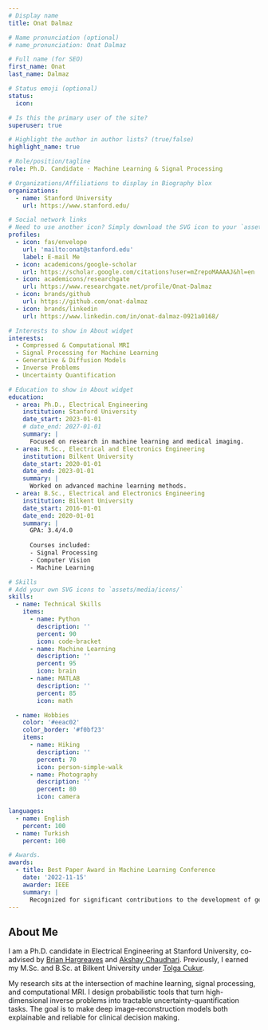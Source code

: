```yaml
---
# Display name
title: Onat Dalmaz

# Name pronunciation (optional)
# name_pronunciation: Onat Dalmaz

# Full name (for SEO)
first_name: Onat
last_name: Dalmaz

# Status emoji (optional)
status:
  icon:

# Is this the primary user of the site?
superuser: true

# Highlight the author in author lists? (true/false)
highlight_name: true

# Role/position/tagline
role: Ph.D. Candidate · Machine Learning & Signal Processing

# Organizations/Affiliations to display in Biography blox
organizations:
  - name: Stanford University
    url: https://www.stanford.edu/

# Social network links
# Need to use another icon? Simply download the SVG icon to your `assets/media/icons/` folder.
profiles:
  - icon: fas/envelope
    url: 'mailto:onat@stanford.edu'
    label: E-mail Me
  - icon: academicons/google-scholar
    url: https://scholar.google.com/citations?user=mZrepoMAAAAJ&hl=en
  - icon: academicons/researchgate
    url: https://www.researchgate.net/profile/Onat-Dalmaz
  - icon: brands/github
    url: https://github.com/onat-dalmaz
  - icon: brands/linkedin
    url: https://www.linkedin.com/in/onat-dalmaz-0921a0168/

# Interests to show in About widget
interests:
  - Compressed & Computational MRI
  - Signal Processing for Machine Learning
  - Generative & Diffusion Models
  - Inverse Problems
  - Uncertainty Quantification

# Education to show in About widget
education:
  - area: Ph.D., Electrical Engineering
    institution: Stanford University
    date_start: 2023-01-01
    # date_end: 2027-01-01
    summary: |
      Focused on research in machine learning and medical imaging.
  - area: M.Sc., Electrical and Electronics Engineering
    institution: Bilkent University
    date_start: 2020-01-01
    date_end: 2023-01-01
    summary: |
      Worked on advanced machine learning methods.
  - area: B.Sc., Electrical and Electronics Engineering
    institution: Bilkent University
    date_start: 2016-01-01
    date_end: 2020-01-01
    summary: |
      GPA: 3.4/4.0
      
      Courses included:
      - Signal Processing
      - Computer Vision
      - Machine Learning

# Skills
# Add your own SVG icons to `assets/media/icons/`
skills:
  - name: Technical Skills
    items:
      - name: Python
        description: ''
        percent: 90
        icon: code-bracket
      - name: Machine Learning
        description: ''
        percent: 95
        icon: brain
      - name: MATLAB
        description: ''
        percent: 85
        icon: math

  - name: Hobbies
    color: '#eeac02'
    color_border: '#f0bf23'
    items:
      - name: Hiking
        description: ''
        percent: 70
        icon: person-simple-walk
      - name: Photography
        description: ''
        percent: 80
        icon: camera

languages:
  - name: English
    percent: 100
  - name: Turkish
    percent: 100

# Awards.
awards:
  - title: Best Paper Award in Machine Learning Conference
    date: '2022-11-15'
    awarder: IEEE
    summary: |
      Recognized for significant contributions to the development of generative models for medical imaging.
---
```


## About Me

I am a Ph.D. candidate in Electrical Engineering at Stanford University, co-advised by
[Brian Hargreaves](https://med.stanford.edu/profiles/brian-hargreaves#bio) and
[Akshay Chaudhari](https://profiles.stanford.edu/akshay-chaudhari).
Previously, I earned my M.Sc. and B.Sc. at Bilkent University under
[Tolga Cukur](http://kilyos.ee.bilkent.edu.tr/~cukur/).

My research sits at the intersection of machine learning, signal processing, and
computational MRI. I design probabilistic tools that turn
high-dimensional inverse problems into tractable uncertainty-quantification
tasks. The goal is to make deep image‐reconstruction models both
explainable and reliable for clinical decision making.
